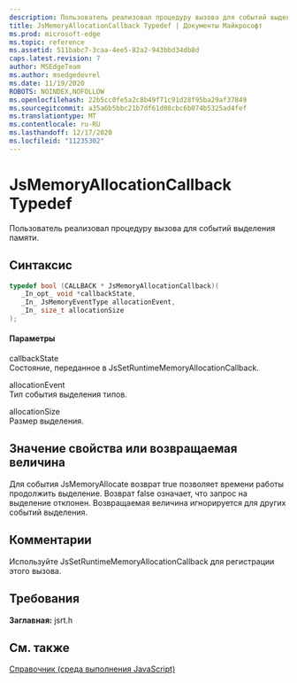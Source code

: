 ```yaml
---
description: Пользователь реализовал процедуру вызова для событий выделения памяти.
title: JsMemoryAllocationCallback Typedef | Документы Майкрософт
ms.prod: microsoft-edge
ms.topic: reference
ms.assetid: 511babc7-3caa-4ee5-82a2-943bbd34db8d
caps.latest.revision: 7
author: MSEdgeTeam
ms.author: msedgedevrel
ms.date: 11/19/2020
ROBOTS: NOINDEX,NOFOLLOW
ms.openlocfilehash: 22b5cc0fe5a2c8b49f71c91d28f95ba29af37849
ms.sourcegitcommit: a35a6b5bbc21b7df61d08cbc6b074b5325ad4fef
ms.translationtype: MT
ms.contentlocale: ru-RU
ms.lasthandoff: 12/17/2020
ms.locfileid: "11235302"
---
```

# JsMemoryAllocationCallback Typedef

Пользователь реализовал процедуру вызова для событий выделения памяти.  
  
## Синтаксис  
  
```cpp  
typedef bool (CALLBACK * JsMemoryAllocationCallback)(  
   _In_opt_ void *callbackState,  
   _In_ JsMemoryEventType allocationEvent,  
   _In_ size_t allocationSize  
);  
```  
  
#### Параметры  
 callbackState  
 Состояние, переданное в JsSetRuntimeMemoryAllocationCallback.  
  
 allocationEvent  
 Тип события выделения типов.  
  
 allocationSize  
 Размер выделения.  
  
## Значение свойства или возвращаемая величина  
 Для события JsMemoryAllocate возврат true позволяет времени работы продолжить выделение. Возврат false означает, что запрос на выделение отклонен. Возвращаемая величина игнорируется для других событий выделения.  
  
## Комментарии  
 Используйте JsSetRuntimeMemoryAllocationCallback для регистрации этого вызова.  
  
## Требования  
 **Заглавная:** jsrt.h  
  
## См. также  
 [Справочник (среда выполнения JavaScript)](../chakra-hosting/reference-javascript-runtime.md)
